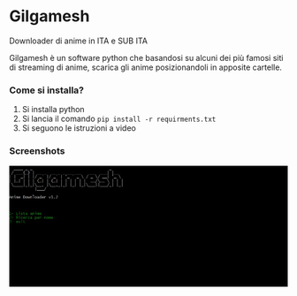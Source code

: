 # Gilgamesh
Downloader di anime in ITA e SUB ITA

Gilgamesh è un software python che basandosi su alcuni dei più famosi siti di streaming di anime, scarica gli anime posizionandoli in apposite cartelle.

### Come si installa?
1. Si installa python
2. Si lancia il comando `pip install -r requirments.txt`
3. Si seguono le istruzioni a video

### Screenshots

![GitHub Logo](./screenshots/1(1).jpg)
